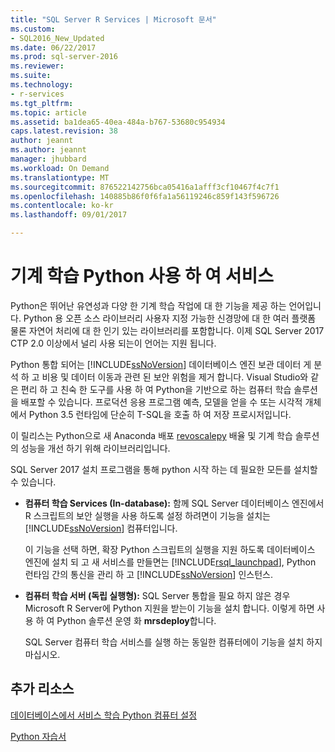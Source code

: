 ```yaml
---
title: "SQL Server R Services | Microsoft 문서"
ms.custom:
- SQL2016_New_Updated
ms.date: 06/22/2017
ms.prod: sql-server-2016
ms.reviewer: 
ms.suite: 
ms.technology:
- r-services
ms.tgt_pltfrm: 
ms.topic: article
ms.assetid: ba1dea65-40ea-484a-b767-53680c954934
caps.latest.revision: 38
author: jeannt
ms.author: jeannt
manager: jhubbard
ms.workload: On Demand
ms.translationtype: MT
ms.sourcegitcommit: 876522142756bca05416a1afff3cf10467f4c7f1
ms.openlocfilehash: 140885b86f0f6fa1a56119246c859f143f596726
ms.contentlocale: ko-kr
ms.lasthandoff: 09/01/2017

---
```

# <a name="machine-learning-services-with-python"></a>기계 학습 Python 사용 하 여 서비스

Python은 뛰어난 유연성과 다양 한 기계 학습 작업에 대 한 기능을 제공 하는 언어입니다. Python 용 오픈 소스 라이브러리 사용자 지정 가능한 신경망에 대 한 여러 플랫폼 물론 자연어 처리에 대 한 인기 있는 라이브러리를 포함합니다. 이제 SQL Server 2017 CTP 2.0 이상에서 널리 사용 되는이 언어는 지원 됩니다.

Python 통합 되어는 [!INCLUDE[ssNoVersion](../../includes/ssnoversion-md.md)] 데이터베이스 엔진 보관 데이터 게 분석 하 고 비용 및 데이터 이동과 관련 된 보안 위험을 제거 합니다.  Visual Studio와 같은 편리 하 고 친숙 한 도구를 사용 하 여 Python을 기반으로 하는 컴퓨터 학습 솔루션을 배포할 수 있습니다. 프로덕션 응용 프로그램 예측, 모델을 얻을 수 또는 시각적 개체에서 Python 3.5 런타임에 단순히 T-SQL을 호출 하 여 저장 프로시저입니다.

이 릴리스는 Python으로 새 Anaconda 배포 [revoscalepy](../python/what-is-revoscalepy.md) 배율 및 기계 학습 솔루션의 성능을 개선 하기 위해 라이브러리입니다.

SQL Server 2017 설치 프로그램을 통해 python 시작 하는 데 필요한 모든를 설치할 수 있습니다.

+ **컴퓨터 학습 Services (In-database):** 함께 SQL Server 데이터베이스 엔진에서 R 스크립트의 보안 실행을 사용 하도록 설정 하려면이 기능을 설치는 [!INCLUDE[ssNoVersion](../../includes/ssnoversion-md.md)] 컴퓨터입니다.
  
     이 기능을 선택 하면, 확장 Python 스크립트의 실행을 지원 하도록 데이터베이스 엔진에 설치 되 고 새 서비스를 만들면는 [!INCLUDE[rsql_launchpad](../../includes/rsql-launchpad-md.md)], Python 런타임 간의 통신을 관리 하 고 [!INCLUDE[ssNoVersion](../../includes/ssnoversion-md.md)] 인스턴스.

+ **컴퓨터 학습 서버 (독립 실행형):** SQL Server 통합을 필요 하지 않은 경우 Microsoft R Server에 Python 지원을 받는이 기능을 설치 합니다. 이렇게 하면 사용 하 여 Python 솔루션 운영 화 **mrsdeploy**합니다.
  
     SQL Server 컴퓨터 학습 서비스를 실행 하는 동일한 컴퓨터에이 기능을 설치 하지 마십시오.


## <a name="additional-resources"></a>추가 리소스

[데이터베이스에서 서비스 학습 Python 컴퓨터 설정](setup-python-machine-learning-services.md)

[Python 자습서](../tutorials/sql-server-python-tutorials.md)

